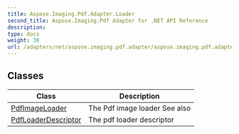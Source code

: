 ```yaml
---
title: Aspose.Imaging.Pdf.Adapter.Loader
second_title: Aspose.Imaging.Pdf Adapter for .NET API Reference
description: 
type: docs
weight: 30
url: /adapters/net/aspose.imaging.pdf.adapter/aspose.imaging.pdf.adapter.loader/
---
```



## Classes

| Class | Description |
| --- | --- |
| [PdfImageLoader](./pdfimageloader/) | The Pdf image loader  See also |
| [PdfLoaderDescriptor](./pdfloaderdescriptor/) | The pdf loader descriptor |


